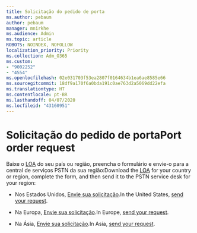 ```yaml
---
title: Solicitação do pedido de porta
ms.author: pebaum
author: pebaum
manager: mnirkhe
ms.audience: Admin
ms.topic: article
ROBOTS: NOINDEX, NOFOLLOW
localization_priority: Priority
ms.collection: Adm_O365
ms.custom:
- "9002252"
- "4554"
ms.openlocfilehash: 02e031703f53ea2807f0164634b1ea6ae8585e66
ms.sourcegitcommit: 18df9a170f6a0bda191c0ae763d2a5069dd22efa
ms.translationtype: HT
ms.contentlocale: pt-BR
ms.lasthandoff: 04/07/2020
ms.locfileid: "43160951"
---
```

# <a name="port-order-request"></a><span data-ttu-id="d9466-102">Solicitação do pedido de porta</span><span class="sxs-lookup"><span data-stu-id="d9466-102">Port order request</span></span>

<span data-ttu-id="d9466-103">Baixe o [LOA](https://docs.microsoft.com/microsoftteams/manage-phone-numbers-for-your-organization/manage-phone-numbers-for-your-organization#letters-of-authorization-loas-for-transferring-numbers) do seu país ou região, preencha o formulário e envie-o para a central de serviços PSTN da sua região:</span><span class="sxs-lookup"><span data-stu-id="d9466-103">Download the [LOA](https://docs.microsoft.com/microsoftteams/manage-phone-numbers-for-your-organization/manage-phone-numbers-for-your-organization#letters-of-authorization-loas-for-transferring-numbers) for your country or region, complete the form, and then send it to the PSTN service desk for your region:</span></span>

- <span data-ttu-id="d9466-104">Nos Estados Unidos, [Envie sua solicitação](mailto:ptn@microsoft.com).</span><span class="sxs-lookup"><span data-stu-id="d9466-104">In the United States, [send your request](mailto:ptn@microsoft.com).</span></span>

- <span data-ttu-id="d9466-105">Na Europa, [Envie sua solicitação](mailto:ptneu@microsoft.com).</span><span class="sxs-lookup"><span data-stu-id="d9466-105">In Europe, [send your request](mailto:ptneu@microsoft.com).</span></span>

- <span data-ttu-id="d9466-106">Na Ásia, [Envie sua solicitação](mailto:ptnapac@microsoft.com).</span><span class="sxs-lookup"><span data-stu-id="d9466-106">In Asia, [send your request](mailto:ptnapac@microsoft.com).</span></span>
